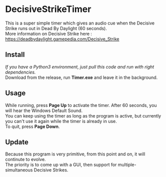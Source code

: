 # DecisiveStrikeTimer

This is a super simple timer which gives an audio cue when the Decisive Strike runs out in Dead By Daylight (60 seconds).  
More information on Decisive Strike here : https://deadbydaylight.gamepedia.com/Decisive_Strike  

## Install  

*If you have a Python3 environment, just pull this code and run with right dependencies.*  
Download from the release, run **Timer.exe** and leave it in the background.  

## Usage  

While running, press **Page Up** to activate the timer. After 60 seconds, you will hear the Windows Default Sound.  
You can keep using the timer as long as the program is active, but currently you can't use it again while the timer is already in use.  
To quit, press **Page Down**.  

## Update  

Because this program is very primitive, from this point and on, it will continute to evolve.  
The priority is to come up with a GUI, then support for multiple-simultaneous Decisive Strikes.  
